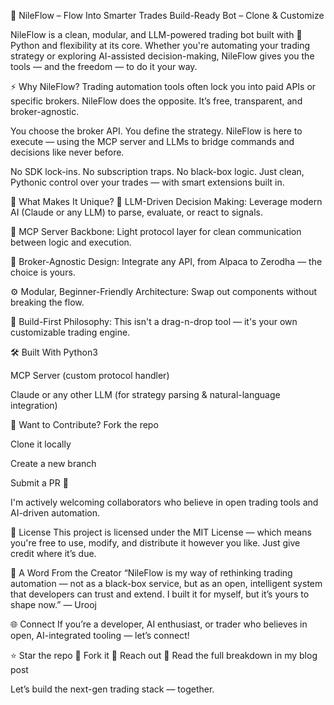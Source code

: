 🔁 NileFlow – Flow Into Smarter Trades
Build-Ready Bot – Clone & Customize

NileFlow is a clean, modular, and LLM-powered trading bot built with 🐍 Python and flexibility at its core. Whether you're automating your trading strategy or exploring AI-assisted decision-making, NileFlow gives you the tools — and the freedom — to do it your way.

⚡ Why NileFlow?
Trading automation tools often lock you into paid APIs or specific brokers.
NileFlow does the opposite. It’s free, transparent, and broker-agnostic.

You choose the broker API. You define the strategy. NileFlow is here to execute — using the MCP server and LLMs to bridge commands and decisions like never before.

No SDK lock-ins. No subscription traps. No black-box logic.
Just clean, Pythonic control over your trades — with smart extensions built in.

🔑 What Makes It Unique?
🧠 LLM-Driven Decision Making: Leverage modern AI (Claude or any LLM) to parse, evaluate, or react to signals.

🔗 MCP Server Backbone: Light protocol layer for clean communication between logic and execution.

🔌 Broker-Agnostic Design: Integrate any API, from Alpaca to Zerodha — the choice is yours.

⚙️ Modular, Beginner-Friendly Architecture: Swap out components without breaking the flow.

🧱 Build-First Philosophy: This isn't a drag-n-drop tool — it's your own customizable trading engine.

🛠️ Built With
Python3

MCP Server (custom protocol handler)

Claude or any other LLM (for strategy parsing & natural-language integration)

🤝 Want to Contribute?
Fork the repo

Clone it locally

Create a new branch

Submit a PR 🙌

I'm actively welcoming collaborators who believe in open trading tools and AI-driven automation.

📜 License
This project is licensed under the MIT License — which means you're free to use, modify, and distribute it however you like. Just give credit where it’s due.

🙌 A Word From the Creator
“NileFlow is my way of rethinking trading automation — not as a black-box service, but as an open, intelligent system that developers can trust and extend.
I built it for myself, but it’s yours to shape now.” — Urooj

🌐 Connect
If you’re a developer, AI enthusiast, or trader who believes in open, AI-integrated tooling — let’s connect!

⭐ Star the repo
🍴 Fork it
💬 Reach out
📖 Read the full breakdown in my blog post

Let’s build the next-gen trading stack — together.
